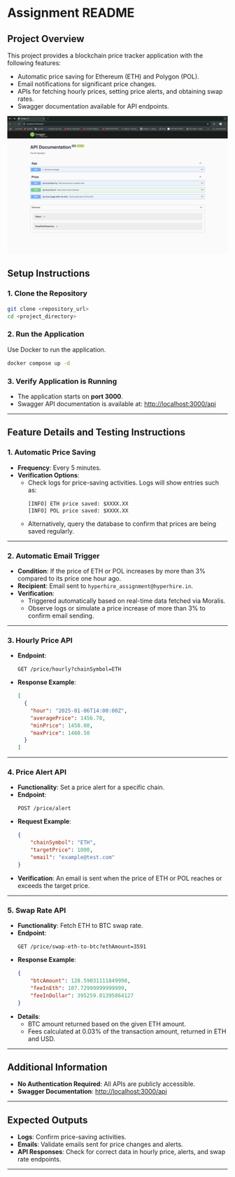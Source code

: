 # Assignment README

## **Project Overview**
This project provides a blockchain price tracker application with the following features:

- Automatic price saving for Ethereum (ETH) and Polygon (POL).
- Email notifications for significant price changes.
- APIs for fetching hourly prices, setting price alerts, and obtaining swap rates.
- Swagger documentation available for API endpoints.

![Alt text](<Screenshot 2025-01-06 at 10.50.33.png>)

## **Setup Instructions**

### **1. Clone the Repository**
```bash
git clone <repository_url>
cd <project_directory>
```

### **2. Run the Application**
Use Docker to run the application.
```bash
docker compose up -d
```

### **3. Verify Application is Running**
- The application starts on **port 3000**.
- Swagger API documentation is available at: [http://localhost:3000/api](http://localhost:3000/api)

---

## **Feature Details and Testing Instructions**

### **1. Automatic Price Saving**
- **Frequency**: Every 5 minutes.
- **Verification Options**:
  - Check logs for price-saving activities. Logs will show entries such as:
    ```
    [INFO] ETH price saved: $XXXX.XX
    [INFO] POL price saved: $XXXX.XX
    ```
  - Alternatively, query the database to confirm that prices are being saved regularly.

---

### **2. Automatic Email Trigger**
- **Condition**: If the price of ETH or POL increases by more than 3% compared to its price one hour ago.
- **Recipient**: Email sent to `hyperhire_assignment@hyperhire.in`.
- **Verification**:
  - Triggered automatically based on real-time data fetched via Moralis.
  - Observe logs or simulate a price increase of more than 3% to confirm email sending.

---

### **3. Hourly Price API**
- **Endpoint**:
  ```plaintext
  GET /price/hourly?chainSymbol=ETH
  ```
- **Response Example**:
  ```json
  [
    {
      "hour": "2025-01-06T14:00:00Z",
      "averagePrice": 1456.78,
      "minPrice": 1450.00,
      "maxPrice": 1460.50
    }
  ]
  ```

---

### **4. Price Alert API**
- **Functionality**: Set a price alert for a specific chain.
- **Endpoint**:
  ```plaintext
  POST /price/alert
  ```
- **Request Example**:
  ```json
  {
      "chainSymbol": "ETH",
      "targetPrice": 1000,
      "email": "example@test.com"
  }
  ```
- **Verification**: An email is sent when the price of ETH or POL reaches or exceeds the target price.

---

### **5. Swap Rate API**
- **Functionality**: Fetch ETH to BTC swap rate.
- **Endpoint**:
  ```plaintext
  GET /price/swap-eth-to-btc?ethAmount=3591
  ```
- **Response Example**:
  ```json
  {
      "btcAmount": 128.59031111849998,
      "feeInEth": 107.72999999999999,
      "feeInDollar": 395259.01395864127
  }
  ```
- **Details**:
  - BTC amount returned based on the given ETH amount.
  - Fees calculated at 0.03% of the transaction amount, returned in ETH and USD.

---

## **Additional Information**
- **No Authentication Required**: All APIs are publicly accessible.
- **Swagger Documentation**: [http://localhost:3000/api](http://localhost:3000/api)

---

## **Expected Outputs**
- **Logs**: Confirm price-saving activities.
- **Emails**: Validate emails sent for price changes and alerts.
- **API Responses**: Check for correct data in hourly price, alerts, and swap rate endpoints.

---